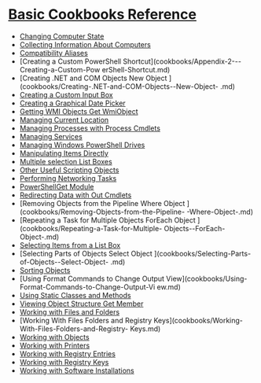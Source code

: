 #  [Basic Cookbooks Reference](cookbooks/basic-cookbooks-reference.md)


-  [Changing Computer State](cookbooks/Changing-Computer-State.md)
-  [Collecting Information About Computers](cookbooks/Collecting-Information-About-Computers.md)
-  [Compatibility Aliases](cookbooks/Appendix-1---Compatibility-Aliases.md)
-  [Creating a Custom PowerShell Shortcut](cookbooks/Appendix-2---Creating-a-Custom-Pow
erShell-Shortcut.md)
-  [Creating .NET and COM Objects  New Object ](cookbooks/Creating-.NET-and-COM-Objects--New-Object-
.md)
-  [Creating a Custom Input Box](cookbooks/Creating-a-Custom-Input-Box.md)
-  [Creating a Graphical Date Picker](cookbooks/Creating-a-Graphical-Date-Picker.md)
-  [Getting WMI Objects  Get WmiObject ](cookbooks/Getting-WMI-Objects--Get-WmiObject-.md)
-  [Managing Current Location](cookbooks/Managing-Current-Location.md)
-  [Managing Processes with Process Cmdlets](cookbooks/Managing-Processes-with-Process-Cmdlets.md)
-  [Managing Services](cookbooks/Managing-Services.md)
-  [Managing Windows PowerShell Drives](cookbooks/Managing-Windows-PowerShell-Drives.md)
-  [Manipulating Items Directly](cookbooks/Manipulating-Items-Directly.md)
-  [Multiple selection List Boxes](cookbooks/Multiple-selection-List-Boxes.md)
-  [Other Useful Scripting Objects](cookbooks/Other-Useful-Scripting-Objects.md)
-  [Performing Networking Tasks](cookbooks/Performing-Networking-Tasks.md)
-  [PowerShellGet Module](cookbooks/PowerShellGet-Module.md)
-  [Redirecting Data with Out   Cmdlets](cookbooks/Redirecting-Data-with-Out---Cmdlets.md)
-  [Removing Objects from the Pipeline  Where Object ](cookbooks/Removing-Objects-from-the-Pipeline-
-Where-Object-.md)
-  [Repeating a Task for Multiple Objects  ForEach Object ](cookbooks/Repeating-a-Task-for-Multiple-
Objects--ForEach-Object-.md)
-  [Selecting Items from a List Box](cookbooks/Selecting-Items-from-a-List-Box.md)
-  [Selecting Parts of Objects  Select Object ](cookbooks/Selecting-Parts-of-Objects--Select-Object-
.md)
-  [Sorting Objects](cookbooks/Sorting-Objects.md)
-  [Using Format Commands to Change Output View](cookbooks/Using-Format-Commands-to-Change-Output-Vi
ew.md)
-  [Using Static Classes and Methods](cookbooks/Using-Static-Classes-and-Methods.md)
-  [Viewing Object Structure  Get Member ](cookbooks/Viewing-Object-Structure--Get-Member-.md)
-  [Working with Files and Folders](cookbooks/Working-with-Files-and-Folders.md)
-  [Working With Files Folders and Registry Keys](cookbooks/Working-With-Files-Folders-and-Registry-
Keys.md)
-  [Working with Objects](cookbooks/Working-with-Objects.md)
-  [Working with Printers](cookbooks/Working-with-Printers.md)
-  [Working with Registry Entries](cookbooks/Working-with-Registry-Entries.md)
-  [Working with Registry Keys](cookbooks/Working-with-Registry-Keys.md)
-  [Working with Software Installations](cookbooks/Working-with-Software-Installations.md)
